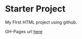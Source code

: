 # Starter Project
My FIrst HTML project using github.

GH-Pages url [here](https://immeraj.github.io/starter/)


